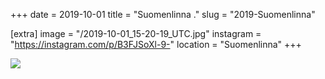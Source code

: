+++
date = 2019-10-01
title = "Suomenlinna ."
slug = "2019-Suomenlinna"

[extra]
image = "/2019-10-01_15-20-19_UTC.jpg"
instagram = "https://instagram.com/p/B3FJSoXl-9-"
location = "Suomenlinna"
+++

<img src="/2019-10-01_15-20-19_UTC.jpg" />
